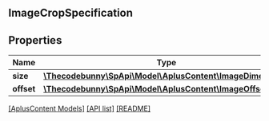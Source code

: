 ## ImageCropSpecification

## Properties

Name | Type | Description | Notes
------------ | ------------- | ------------- | -------------
**size** | [**\Thecodebunny\SpApi\Model\AplusContent\ImageDimensions**](ImageDimensions.md) |  |
**offset** | [**\Thecodebunny\SpApi\Model\AplusContent\ImageOffsets**](ImageOffsets.md) |  | [optional]

[[AplusContent Models]](../) [[API list]](../../Api) [[README]](../../../README.md)
